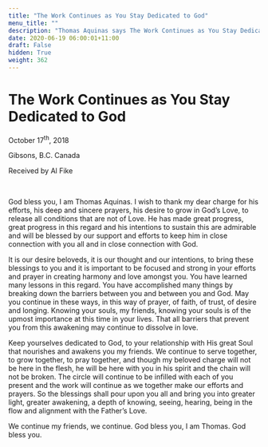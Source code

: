 ```yaml
---
title: "The Work Continues as You Stay Dedicated to God"
menu_title: ""
description: "Thomas Aquinas says The Work Continues as You Stay Dedicated to God (farewell to Geoff)"
date: 2020-06-19 06:00:01+11:00
draft: False
hidden: True
weight: 362
---
```

# The Work Continues as You Stay Dedicated to God

October 17<sup>th</sup>, 2018

Gibsons, B.C. Canada

Received by Al Fike

 

God bless you, I am Thomas Aquinas. I wish to thank my dear charge for his efforts, his deep and sincere prayers, his desire to grow in God’s Love, to release all conditions that are not of Love. He has made great progress, great progress in this regard and his intentions to sustain this are admirable and will be blessed by our support and efforts to keep him in close connection with you all and in close connection with God. 

It is our desire beloveds, it is our thought and our intentions, to bring these blessings to you and it is important to be focused and strong in your efforts and prayer in creating harmony and love amongst you. You have learned many lessons in this regard. You have accomplished many things by breaking down the barriers between you and between you and God. May you continue in these ways, in this way of prayer, of faith, of trust, of desire and longing.  Knowing your souls, my friends, knowing your souls is of the upmost importance at this time in your lives. That all barriers that prevent you from this awakening may continue to dissolve in love. 

Keep yourselves dedicated to God, to your relationship with His great Soul that nourishes and awakens you my friends. We continue to serve together, to grow together, to pray together, and though my beloved charge will not be here in the flesh, he will be here with you in his spirit and the chain will not be broken. The circle will continue to be infilled with each of you present and the work will continue as we together make our efforts and prayers. So the blessings shall pour upon you all and bring you into greater light, greater awakening, a depth of knowing, seeing, hearing, being in the flow and alignment with the Father’s Love.

We continue my friends, we continue. God bless you, I am Thomas. God bless you. 
